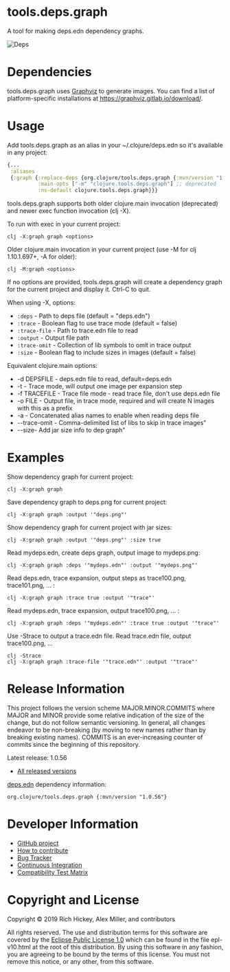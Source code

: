 tools.deps.graph
========================================

A tool for making deps.edn dependency graphs.

![Deps](deps.png)

# Dependencies

tools.deps.graph uses [Graphviz](https://www.graphviz.org/) to generate images. You can find a list of platform-specific installations at https://graphviz.gitlab.io/download/.

# Usage

Add tools.deps.graph as an alias in your ~/.clojure/deps.edn so it's available in any project:

```clojure
{...
 :aliases
 {:graph {:replace-deps {org.clojure/tools.deps.graph {:mvn/version "1.0.56"}}
          :main-opts ["-m" "clojure.tools.deps.graph"] ;; deprecated
          :ns-default clojure.tools.deps.graph}}}
```

tools.deps.graph supports both older clojure.main invocation (deprecated) and newer exec function invocation (clj -X).

To run with exec in your current project:

```
clj -X:graph graph <options>
```

Older clojure.main invocation in your current project (use -M for clj 1.10.1.697+, -A for older):

```
clj -M:graph <options>
```

If no options are provided, tools.deps.graph will create a dependency graph for the current project and display it. Ctrl-C to quit.

When using -X, options:

* `:deps` - Path to deps file (default = "deps.edn")
* `:trace` - Boolean flag to use trace mode (default = false)
* `:trace-file` - Path to trace.edn file to read
* `:output` - Output file path
* `:trace-omit` - Collection of lib symbols to omit in trace output
* `:size` - Boolean flag to include sizes in images (default = false)

Equivalent clojure.main options:

* -d DEPSFILE - deps.edn file to read, default=deps.edn
* -t - Trace mode, will output one image per expansion step
* -f TRACEFILE - Trace file mode - read trace file, don't use deps.edn file
* -o FILE - Output file, in trace mode, required and will create N images with this as a prefix
* -a - Concatenated alias names to enable when reading deps file
* --trace-omit - Comma-delimited list of libs to skip in trace images"
* --size- Add jar size info to dep graph"

# Examples

Show dependency graph for current project:

```
clj -X:graph graph
```

Save dependency graph to deps.png for current project:

```
clj -X:graph graph :output '"deps.png"'
```

Show dependency graph for current project with jar sizes:

```
clj -X:graph graph :output '"deps.png"' :size true
```

Read mydeps.edn, create deps graph, output image to mydeps.png:

```
clj -X:graph graph :deps '"mydeps.edn"' :output '"mydeps.png"'
```

Read deps.edn, trace expansion, output steps as trace100.png, trace101.png, ... :

```
clj -X:graph graph :trace true :output '"trace"'
```

Read mydeps.edn, trace expansion, output trace100.png, ... :

```
clj -X:graph graph :deps '"mydeps.edn"' :trace true :output '"trace"'
```

Use -Strace to output a trace.edn file.
Read trace.edn file, output trace100.png, ...

```
clj -Strace
clj -X:graph graph :trace-file '"trace.edn"' :output '"trace"'
```

# Release Information

This project follows the version scheme MAJOR.MINOR.COMMITS where MAJOR and MINOR provide some relative indication of the size of the change, but do not follow semantic versioning. In general, all changes endeavor to be non-breaking (by moving to new names rather than by breaking existing names). COMMITS is an ever-increasing counter of commits since the beginning of this repository.

Latest release: 1.0.56

* [All released versions](http://search.maven.org/#search%7Cgav%7C1%7Cg%3A%22org.clojure%22%20AND%20a%3A%22tools.deps.graph%22)

[deps.edn](https://clojure.org/guides/deps_and_cli) dependency information:

```
org.clojure/tools.deps.graph {:mvn/version "1.0.56"}
```

# Developer Information

* [GitHub project](https://github.com/clojure/tools.deps.graph)
* [How to contribute](https://clojure.org/community/contributing)
* [Bug Tracker](https://dev.clojure.org/jira/browse/TDEPS)
* [Continuous Integration](https://build.clojure.org/job/tools.deps.graph/)
* [Compatibility Test Matrix](https://build.clojure.org/job/tools.deps.graph-test-matrix/)

# Copyright and License

Copyright © 2019 Rich Hickey, Alex Miller, and contributors

All rights reserved. The use and
distribution terms for this software are covered by the
[Eclipse Public License 1.0] which can be found in the file
epl-v10.html at the root of this distribution. By using this software
in any fashion, you are agreeing to be bound by the terms of this
license. You must not remove this notice, or any other, from this
software.

[Eclipse Public License 1.0]: http://opensource.org/licenses/eclipse-1.0.php
